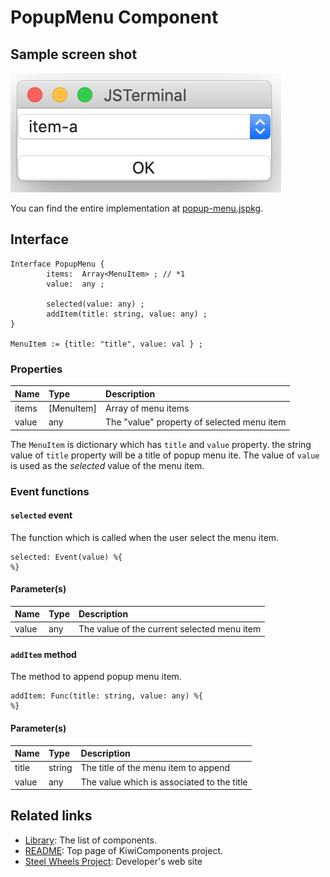 # PopupMenu Component

## Sample screen shot

![Popup-menu View](./Images/popup-menu-view.png)

You can find the entire implementation at [popup-menu.jspkg](https://github.com/steelwheels/JSTerminal/tree/master/Resource/Sample/popup-menu.jspkg).

## Interface
````
Interface PopupMenu {
        items:  Array<MenuItem> ; // *1
        value:  any ;

        selected(value: any) ;
        addItem(title: string, value: any) ;
}

MenuItem := {title: "title", value: val } ;
````

### Properties
|Name   |Type           |Description                    |
|:--    |:--            |:--                            |
|items  |[MenuItem]     |Array of menu items            |
|value  |any            |The "value" property of selected menu item|

The `MenuItem` is dictionary which has `title` and `value` property. the string value of `title` property will be a title of popup menu ite. The value of `value` is used as the *selected* value of the menu item.


### Event functions
#### `selected` event
The function which is called when the user select the menu item.
````
selected: Event(value) %{
%}
````
#### Parameter(s)
|Name   |Type   |Description        |
|:--    |:--    |:--                |
|value  |any    |The value of the current selected menu item |

#### `addItem` method
The method to append popup menu item.
````
addItem: Func(title: string, value: any) %{
%}
````

#### Parameter(s)
|Name   |Type   |Description        |
|:--    |:--    |:--                |
|title  |string |The title of the menu item to append           |
|value  |any    |The value which is associated to the title     |

## Related links
* [Library](https://github.com/steelwheels/KiwiCompnents/blob/master/Document/Library.md): The list of components. 
* [README](https://github.com/steelwheels/KiwiCompnents): Top page of KiwiComponents project.
* [Steel Wheels Project](https://steelwheels.github.io): Developer's web site
